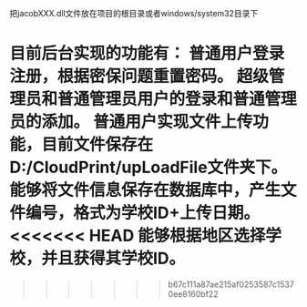 把jacobXXX.dll文件放在项目的根目录或者windows/system32目录下  

目前后台实现的功能有：
	普通用户登录注册，根据密保问题重置密码。
	超级管理员和普通管理员用户的登录和普通管理员的添加。
	普通用户实现文件上传功能，目前文件保存在D:/CloudPrint/upLoadFile文件夹下。
	能够将文件信息保存在数据库中，产生文件编号，格式为学校ID+上传日期。
<<<<<<< HEAD
	能够根据地区选择学校，并且获得其学校ID。
=======
>>>>>>> b67c111a87ae215af0253587c15370ee8160bf22
